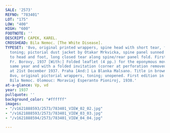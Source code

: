 ```yaml
---
SALE: '2573'
REFNO: "783401"
LOT: "175"
LOW: "400"
HIGH: "600"
FOOTNOTE: ''
DESCRIPT: CAPEK, KAREL.
CROSSHEAD: Bila Nemoc. [The White Disease].
TYPESET: '8vo, original printed wrappers, spine head with short tear, foot with light
  toning; pictorial dust jacket by Otakar Mrkvicka, spine panel sunned with chips
  to head and foot, long closed tear along spine/rear panel fold. First edition. Praha:
  Fr. Borovy, 1937 [With:] Folded leaflet (4 pp.) for the eponymous movie from the
  same year and with a folded invitation (corner at perforation removed) to its premiere
  at 21st December 1937. Praha [And:] La Blanka Malsano. Title in brown and black.
  8vo, original pictorial wrappers, toning; unopened. First edition in Esperanto of
  Bila Nemoc. Olomouc: Moraviaj Esperanto Pioniroj, 1938.'
at-a-glance: Vp, vd
year: 1937
pullquote: ''
background_color: "#ffffff"
images:
- "/v1621888593/2573/783401_VIEW_02_02.jpg"
- "/v1621888593/2573/783401_VIEW_03_03.jpg"
- "/v1621888594/2573/783401_VIEW_04_04.jpg"

---
```

